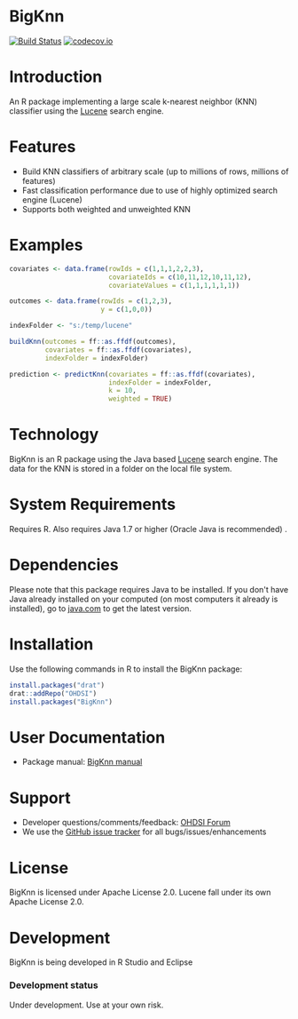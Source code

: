 BigKnn
======

[![Build Status](https://travis-ci.org/OHDSI/BigKnn.svg?branch=master)](https://travis-ci.org/OHDSI/BigKnn)
[![codecov.io](https://codecov.io/github/OHDSI/BigKnn/coverage.svg?branch=master)](https://codecov.io/github/OHDSI/BigKnn?branch=master)


Introduction
============
An R package implementing a large scale k-nearest neighbor (KNN) classifier using the [Lucene](https://lucene.apache.org/) search engine.

Features
========
- Build KNN classifiers of arbitrary scale (up to millions of rows, millions of features)
- Fast classification performance due to use of highly optimized search engine (Lucene)
- Supports both weighted and unweighted KNN

Examples
========
```r
covariates <- data.frame(rowIds = c(1,1,1,2,2,3),
                         covariateIds = c(10,11,12,10,11,12),
                         covariateValues = c(1,1,1,1,1,1))

outcomes <- data.frame(rowIds = c(1,2,3),
                       y = c(1,0,0))

indexFolder <- "s:/temp/lucene"

buildKnn(outcomes = ff::as.ffdf(outcomes),
         covariates = ff::as.ffdf(covariates),
         indexFolder = indexFolder)

prediction <- predictKnn(covariates = ff::as.ffdf(covariates),
                         indexFolder = indexFolder,
                         k = 10,
                         weighted = TRUE)
```

Technology
============
BigKnn is an R package using the Java based [Lucene](https://lucene.apache.org/) search engine. The data for the KNN is stored in a folder on the local file system.

System Requirements
===================
Requires R. Also requires Java 1.7 or higher (Oracle Java is recommended) .

Dependencies
============
Please note that this package requires Java to be installed. If you don't have Java already installed on your computed (on most computers it already is installed), go to [java.com](http://java.com) to get the latest version.

Installation
=============
Use the following commands in R to install the BigKnn package:

```r
install.packages("drat")
drat::addRepo("OHDSI")
install.packages("BigKnn")
```

User Documentation
==================
* Package manual: [BigKnn manual](https://raw.githubusercontent.com/OHDSI/BigKnn/master/extras/BigKnn.pdf) 

Support
=======
* Developer questions/comments/feedback: <a href="http://forums.ohdsi.org/c/developers">OHDSI Forum</a>
* We use the <a href="https://github.com/OHDSI/BigKnn/issues">GitHub issue tracker</a> for all bugs/issues/enhancements

License
=======
BigKnn is licensed under Apache License 2.0. Lucene fall under its own Apache License 2.0.

Development
===========
BigKnn is being developed in R Studio and Eclipse

### Development status

Under development. Use at your own risk.
